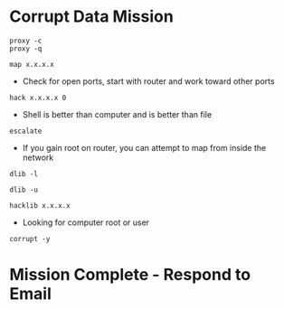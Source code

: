 # Corrupt Data Mission

```tsx
proxy -c
proxy -q
```

```tsx
map x.x.x.x
```

- Check for open ports, start with router and work toward other ports

```tsx
hack x.x.x.x 0
```

- Shell is better than computer and is better than file

```tsx
escalate
```

- If you gain root on router, you can attempt to map from inside the network

```tsx
dlib -l
```

```tsx
dlib -u
```

```tsx
hacklib x.x.x.x
```

- Looking for computer root or user

```tsx
corrupt -y
```

# Mission Complete - Respond to Email